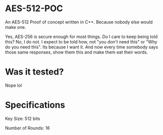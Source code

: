 # AES-512-POC
An AES-512 Proof of concept written in C++. Because nobody else would make one.

Yes, AES-256 is secure enough for most things.
Do I care to keep being told this?
No, I do not. I expect to be told how, not "you don't need this" or "Why do you need this". Its because I want it.
And now every time somebody says those same responses, show them this and make them eat their words.

# Was it tested?
Nope lol

# Specifications

Key Size: 512 bits

Number of Rounds: 16
